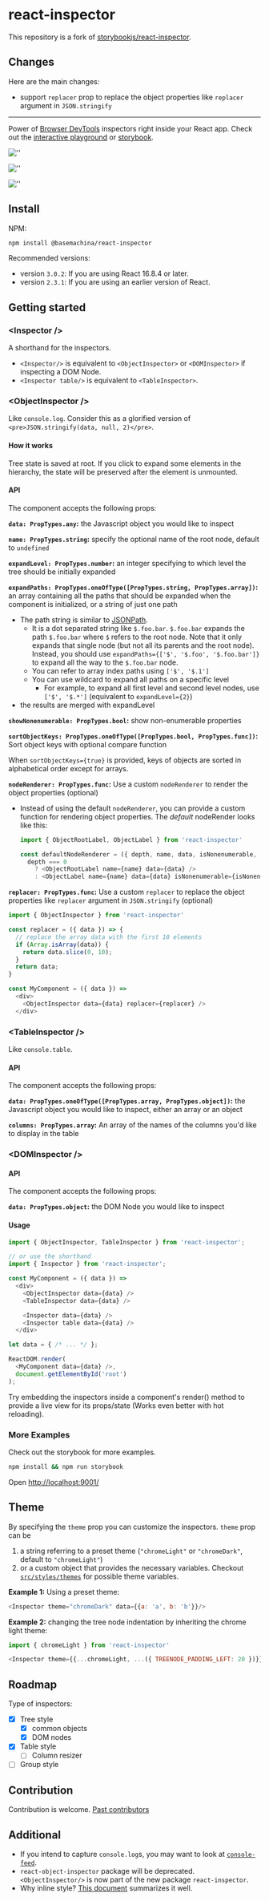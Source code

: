 # react-inspector

<!-- [![npm version](https://img.shields.io/npm/v/react-inspector.svg?style=flat-square)](https://www.npmjs.com/package/react-inspector) -->

This repository is a fork of [storybookjs/react-inspector](https://github.com/storybookjs/react-inspector).

## Changes

Here are the main changes:

- support `replacer` prop to replace the object properties like `replacer` argument in `JSON.stringify`

---

Power of [Browser DevTools](https://developers.google.com/web/tools/chrome-devtools/) inspectors right inside your React app. Check out the [interactive playground](https://storybookjs.github.io/react-inspector/) or [storybook](https://react-inspector.netlify.com).

![''](https://storybookjs.github.io/react-inspector/objectinspector.png)

![''](https://cldup.com/XhNGcBq9h2.png)

![''](https://storybookjs.github.io/react-inspector/tableinspector.png)

## Install

NPM:

```sh
npm install @basemachina/react-inspector
```

Recommended versions:

- version `3.0.2`: If you are using React 16.8.4 or later.
- version `2.3.1`: If you are using an earlier version of React.

## Getting started

### &lt;Inspector />

A shorthand for the inspectors.

- `<Inspector/>` is equivalent to `<ObjectInspector>` or `<DOMInspector>` if inspecting a DOM Node.
- `<Inspector table/>` is equivalent to `<TableInspector>`.

### &lt;ObjectInspector />

Like `console.log`. Consider this as a glorified version of `<pre>JSON.stringify(data, null, 2)</pre>`.

#### How it works

Tree state is saved at root. If you click to expand some elements in the hierarchy, the state will be preserved after the element is unmounted.

#### API

The component accepts the following props:

**`data: PropTypes.any`:** the Javascript object you would like to inspect

**`name: PropTypes.string`:** specify the optional name of the root node, default to `undefined`

**`expandLevel: PropTypes.number`:** an integer specifying to which level the tree should be initially expanded

**`expandPaths: PropTypes.oneOfType([PropTypes.string, PropTypes.array])`:** an array containing all the paths that should be expanded when the component is initialized, or a string of just one path

- The path string is similar to [JSONPath](https://goessner.net/articles/JsonPath/).
  - It is a dot separated string like `$.foo.bar`. `$.foo.bar` expands the path `$.foo.bar` where `$` refers to the root node. Note that it only expands that single node (but not all its parents and the root node). Instead, you should use `expandPaths={['$', '$.foo', '$.foo.bar']}` to expand all the way to the `$.foo.bar` node.
  - You can refer to array index paths using `['$', '$.1']`
  - You can use wildcard to expand all paths on a specific level
    - For example, to expand all first level and second level nodes, use `['$', '$.*']` (equivalent to `expandLevel={2}`)
- the results are merged with expandLevel

**`showNonenumerable: PropTypes.bool`:** show non-enumerable properties

**`sortObjectKeys: PropTypes.oneOfType([PropTypes.bool, PropTypes.func])`:** Sort object keys with optional compare function

When `sortObjectKeys={true}` is provided, keys of objects are sorted in alphabetical order except for arrays.

**`nodeRenderer: PropTypes.func`:** Use a custom `nodeRenderer` to render the object properties (optional)

- Instead of using the default `nodeRenderer`, you can provide a
  custom function for rendering object properties. The _default_
  nodeRender looks like this:

  ```js
  import { ObjectRootLabel, ObjectLabel } from 'react-inspector'

  const defaultNodeRenderer = ({ depth, name, data, isNonenumerable, expanded }) =>
    depth === 0
      ? <ObjectRootLabel name={name} data={data} />
      : <ObjectLabel name={name} data={data} isNonenumerable={isNonenumerable} />;
  ```

**`replacer: PropTypes.func`:** Use a custom `replacer` to replace the object properties like `replacer` argument in `JSON.stringify` (optional)

```js
import { ObjectInspector } from 'react-inspector'

const replacer = ({ data }) => {
  // replace the array data with the first 10 elements
  if (Array.isArray(data)) {
    return data.slice(0, 10);
  }
  return data;
}

const MyComponent = ({ data }) =>
  <div>
    <ObjectInspector data={data} replacer={replacer} />
  </div>
```

### &lt;TableInspector />

Like `console.table`.

#### API

The component accepts the following props:

**`data: PropTypes.oneOfType([PropTypes.array, PropTypes.object])`:** the Javascript object you would like to inspect, either an array or an object

**`columns: PropTypes.array`:** An array of the names of the columns you'd like to display in the table

### &lt;DOMInspector />

#### API

The component accepts the following props:

**`data: PropTypes.object`:** the DOM Node you would like to inspect

#### Usage

```js
import { ObjectInspector, TableInspector } from 'react-inspector';

// or use the shorthand
import { Inspector } from 'react-inspector';

const MyComponent = ({ data }) =>
  <div>
    <ObjectInspector data={data} />
    <TableInspector data={data} />

    <Inspector data={data} />
    <Inspector table data={data} />
  </div>

let data = { /* ... */ };

ReactDOM.render(
  <MyComponent data={data} />,
  document.getElementById('root')
);
```

Try embedding the inspectors inside a component's render() method to provide a live view for its props/state (Works even better with hot reloading).

### More Examples

Check out the storybook for more examples.

```sh
npm install && npm run storybook
```

Open [http://localhost:9001/](http://localhost:9001/)

## Theme

By specifying the `theme` prop you can customize the inspectors. `theme` prop can be

1. a string referring to a preset theme (`"chromeLight"` or `"chromeDark"`, default to `"chromeLight"`)
2. or a custom object that provides the necessary variables. Checkout [`src/styles/themes`](https://github.com/storybookjs/react-inspector/tree/master/src/styles/themes) for possible theme variables.

**Example 1:** Using a preset theme:

```js
<Inspector theme="chromeDark" data={{a: 'a', b: 'b'}}/>
```

**Example 2:** changing the tree node indentation by inheriting the chrome light theme:

```js
import { chromeLight } from 'react-inspector'

<Inspector theme={{...chromeLight, ...({ TREENODE_PADDING_LEFT: 20 })}} data={{a: 'a', b: 'b'}}/>
```

## Roadmap

Type of inspectors:

- [x] Tree style
  - [x] common objects
  - [x] DOM nodes
- [x] Table style
  - [ ] Column resizer
- [ ] Group style

## Contribution

Contribution is welcome. [Past contributors](https://github.com/storybookjs/react-inspector/graphs/contributors)

## Additional

- If you intend to capture `console.log`s, you may want to look at [`console-feed`](https://www.npmjs.com/package/console-feed).
- `react-object-inspector` package will be deprecated. `<ObjectInspector/>` is now part of the new package `react-inspector`.
- Why inline style? [This document](https://github.com/erikras/react-redux-universal-hot-example/blob/master/docs/InlineStyles.md) summarizes it well.
